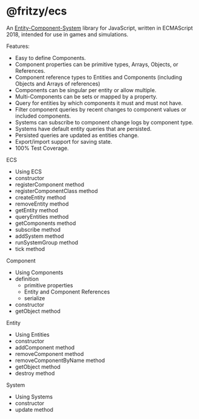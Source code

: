 # @fritzy/ecs

An [Entity-Component-System](https://en.wikipedia.org/wiki/Entity_component_system) library for JavaScript, written in ECMAScript 2018, intended for use in games and simulations.

Features:

* Easy to define Components.
* Component properties can be primitive types, Arrays, Objects, or References.
* Component reference types to Entities and Components (including Objects and Arrays of references)
* Components can be singular per entity or allow multiple.
* Multi-Components can be sets or mapped by a property.
* Query for entities by which components it must and must not have.
* Filter component queries by recent changes to component values or included components.
* Systems can subscribe to component change logs by component type.
* Systems have default entity queries that are persisted.
* Persisted queries are updated as entities change.
* Export/import support for saving state.
* 100% Test Coverage.

ECS
  * Using ECS
  * constructor
  * registerComponent method
  * registerComponentClass method
  * createEntity method
  * removeEntity method
  * getEntity method
  * queryEntities method
  * getComponents method
  * subscribe method
  * addSystem method
  * runSystemGroup method
  * tick method

Component
  * Using Components
  * definition
    * primitive properties
    * Entity and Component References
    * serialize
  * constructor
  * getObject method

Entity
  * Using Entities
  * constructor
  * addComponent method
  * removeComponent method
  * removeComponentByName method
  * getObject method
  * destroy method

System
  * Using Systems
  * constructor
  * update method
